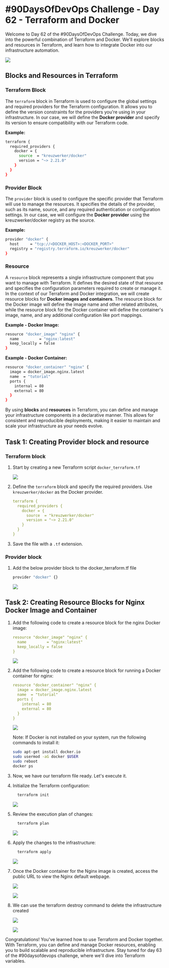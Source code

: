 # #90DaysOfDevOps Challenge - Day 62 - Terraform and Docker

Welcome to Day 62 of the #90DaysOfDevOps Challenge. Today, we dive into the powerful combination of Terraform and Docker. We'll explore blocks and resources in Terraform, and learn how to integrate Docker into our infrastructure automation.

![](https://cdn.hashnode.com/res/hashnode/image/upload/v1689451063617/ec67f903-020a-4685-8cb0-d9f98e15cca8.webp)

## Blocks and Resources in Terraform

### Terraform Block

The `terraform` block in Terraform is used to configure the global settings and required providers for the Terraform configuration. It allows you to define the version constraints for the providers you're using in your infrastructure. In our case, we will define the **Docker provider** and specify its version to ensure compatibility with our Terraform code.

**Example:**

```bash
terraform {
  required_providers {
    docker = {
      source  = "kreuzwerker/docker"
      version = "~> 2.21.0"
    }
  }
}
```

### Provider Block

The `provider` block is used to configure the specific provider that Terraform will use to manage the resources. It specifies the details of the provider, such as its name, source, and any required authentication or configuration settings. In our case, we will configure the **Docker provider** using the kreuzwerker/docker registry as the source.

**Example:**

```bash
provider "docker" {
  host     = "tcp://<DOCKER_HOST>:<DOCKER_PORT>"
  registry = "registry.terraform.io/kreuzwerker/docker"
}
```

### Resource

A `resource` block represents a single infrastructure component that you want to manage with Terraform. It defines the desired state of that resource and specifies the configuration parameters required to create or manage it. In the context of our Terraform and Docker integration, we will create resource blocks for **Docker images and containers**. The resource block for the Docker image will define the image name and other related attributes, while the resource block for the Docker container will define the container's image, name, and any additional configuration like port mappings.

**Example - Docker Image:**

```bash
resource "docker_image" "nginx" {
  name         = "nginx:latest"
  keep_locally = false
}
```

**Example - Docker Container:**

```bash
resource "docker_container" "nginx" {
  image = docker_image.nginx.latest
  name  = "tutorial"
  ports {
    internal = 80
    external = 80
  }
}
```

By using **blocks** and **resources** in Terraform, you can define and manage your infrastructure components in a declarative manner. This allows for consistent and reproducible deployments, making it easier to maintain and scale your infrastructure as your needs evolve.

## Task 1: Creating Provider block and resource

### Terraform block

1. Start by creating a new Terraform script `docker_terraform.tf`
    
    ![](https://cdn.hashnode.com/res/hashnode/image/upload/v1689505661657/1bbcdd06-f3a8-4054-ade9-6eefc4421bfe.jpeg)
    
2. Define the `terraform` block and specify the required providers. Use `kreuzwerker/docker` as the Docker provider.
    
    ```yaml
    terraform {
      required_providers {
        docker = {
          source  = "kreuzwerker/docker"
          version = "~> 2.21.0"
        }
      }
    }
    ```
    
3. Save the file with a `.tf` extension.
    

### Provider block

1. Add the below provider block to the docker\_terraform.tf file
    
    ```bash
    provider "docker" {}
    ```
    
    ![](https://cdn.hashnode.com/res/hashnode/image/upload/v1689507689488/28ea9e1e-a328-48ea-9463-124215de6a8c.jpeg)
    

## Task 2: Creating Resource Blocks for Nginx Docker Image and Container

1. Add the following code to create a resource block for the nginx Docker image:
    
    ```yaml
    resource "docker_image" "nginx" {
      name         = "nginx:latest"
      keep_locally = false
    }
    ```
    
    ![](https://cdn.hashnode.com/res/hashnode/image/upload/v1689507723037/8ad1da80-0ef3-4383-9465-3d49263dc5d4.jpeg)
    
2. Add the following code to create a resource block for running a Docker container for nginx:
    
    ```yaml
    resource "docker_container" "nginx" {
      image = docker_image.nginx.latest
      name  = "tutorial"
      ports {
        internal = 80
        external = 80
      }
    }
    ```
    
    ![](https://cdn.hashnode.com/res/hashnode/image/upload/v1689507745591/a64142ba-abd0-4a26-8c07-ba3d19665619.jpeg)
    
    Note: If Docker is not installed on your system, run the following commands to install it:
    
    ```bash
    sudo apt-get install docker.io
    sudo usermod -aG docker $USER
    sudo reboot
    docker ps
    ```
    
3. Now, we have our terraform file ready. Let's execute it.
    
4. Initialize the Terraform configuration:
    
    ```bash
      terraform init
    ```
    
    ![](https://cdn.hashnode.com/res/hashnode/image/upload/v1689506960336/77ecaf85-682e-49db-ae60-c4894b3d6ff9.jpeg)
    
5. Review the execution plan of changes:
    
    ```bash
      terraform plan
    ```
    
    ![](https://cdn.hashnode.com/res/hashnode/image/upload/v1689507799997/cf1b5406-a7d5-4e0a-be8c-ac4f19a2836a.jpeg)
    
6. Apply the changes to the infrastructure:
    
    ```bash
      terraform apply
    ```
    
    ![](https://cdn.hashnode.com/res/hashnode/image/upload/v1689507864303/6e6fbde0-d7e1-4797-9da7-656bd8b85096.jpeg)
    
7. Once the Docker container for the Nginx image is created, access the public URL to view the Nginx default webpage.
    
    ![](https://cdn.hashnode.com/res/hashnode/image/upload/v1689507930550/ab0450c2-bad0-49dd-b230-2a5cc4c0a064.jpeg)
    
    ![](https://cdn.hashnode.com/res/hashnode/image/upload/v1689507958122/244a0339-47f3-49ae-9fb0-e2068cd16d9a.jpeg)
    
8. We can use the terraform destroy command to delete the infrastructure created
    
    ![](https://cdn.hashnode.com/res/hashnode/image/upload/v1689508126429/8daa47d1-68cc-4ae2-930c-f1881f563d70.jpeg)
    
    ![](https://cdn.hashnode.com/res/hashnode/image/upload/v1689508176559/5b7b43da-cdbf-42bb-b36d-cd6b2781560e.jpeg)
    

Congratulations! You've learned how to use Terraform and Docker together. With Terraform, you can define and manage Docker resources, enabling you to build scalable and reproducible infrastructure. Stay tuned for day 63 of the #90daysofdevops challenge, where we'll dive into Terraform variables.